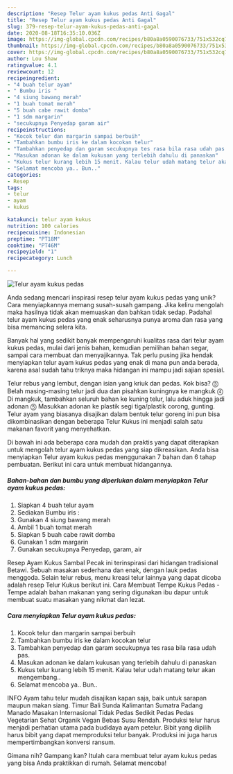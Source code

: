 ```yaml
---
description: "Resep Telur ayam kukus pedas Anti Gagal"
title: "Resep Telur ayam kukus pedas Anti Gagal"
slug: 379-resep-telur-ayam-kukus-pedas-anti-gagal
date: 2020-08-18T16:35:10.036Z
image: https://img-global.cpcdn.com/recipes/b80a8a0590076733/751x532cq70/telur-ayam-kukus-pedas-foto-resep-utama.jpg
thumbnail: https://img-global.cpcdn.com/recipes/b80a8a0590076733/751x532cq70/telur-ayam-kukus-pedas-foto-resep-utama.jpg
cover: https://img-global.cpcdn.com/recipes/b80a8a0590076733/751x532cq70/telur-ayam-kukus-pedas-foto-resep-utama.jpg
author: Lou Shaw
ratingvalue: 4.1
reviewcount: 12
recipeingredient:
- "4 buah telur ayam"
- " Bumbu iris "
- "4 siung bawang merah"
- "1 buah tomat merah"
- "5 buah cabe rawit domba"
- "1 sdm margarin"
- "secukupnya Penyedap garam air"
recipeinstructions:
- "Kocok telur dan margarin sampai berbuih"
- "Tambahkan bumbu iris ke dalam kocokan telur"
- "Tambahkan penyedap dan garam secukupnya tes rasa bila rasa udah pas."
- "Masukan adonan ke dalam kukusan yang terlebih dahulu di panaskan"
- "Kukus telur kurang lebih 15 menit. Kalau telur udah matang telur akan mengembang.."
- "Selamat mencoba ya.. Bun.."
categories:
- Resep
tags:
- telur
- ayam
- kukus

katakunci: telur ayam kukus 
nutrition: 100 calories
recipecuisine: Indonesian
preptime: "PT18M"
cooktime: "PT46M"
recipeyield: "1"
recipecategory: Lunch

---
```



![Telur ayam kukus pedas](https://img-global.cpcdn.com/recipes/b80a8a0590076733/751x532cq70/telur-ayam-kukus-pedas-foto-resep-utama.jpg)

Anda sedang mencari inspirasi resep telur ayam kukus pedas yang unik? Cara menyiapkannya memang susah-susah gampang. Jika keliru mengolah maka hasilnya tidak akan memuaskan dan bahkan tidak sedap. Padahal telur ayam kukus pedas yang enak seharusnya punya aroma dan rasa yang bisa memancing selera kita.

Banyak hal yang sedikit banyak mempengaruhi kualitas rasa dari telur ayam kukus pedas, mulai dari jenis bahan, kemudian pemilihan bahan segar, sampai cara membuat dan menyajikannya. Tak perlu pusing jika hendak menyiapkan telur ayam kukus pedas yang enak di mana pun anda berada, karena asal sudah tahu triknya maka hidangan ini mampu jadi sajian spesial.

Telur rebus yang lembut, dengan isian yang kriuk dan pedas. Kok bisa? ⓷ Belah masing-masing telur jadi dua dan pisahkan kuningnya ke mangkuk ⓸ Di mangkuk, tambahkan seluruh bahan ke kuning telur, lalu aduk hingga jadi adonan ⓹ Masukkan adonan ke plastik segi tiga/plastik corong, gunting. Telur ayam yang biasanya disajikan dalam bentuk telur goreng ini pun bisa dikombinasikan dengan beberapa Telur Kukus ini menjadi salah satu makanan favorit yang menyehatkan.


Di bawah ini ada beberapa cara mudah dan praktis yang dapat diterapkan untuk mengolah telur ayam kukus pedas yang siap dikreasikan. Anda bisa menyiapkan Telur ayam kukus pedas menggunakan 7 bahan dan 6 tahap pembuatan. Berikut ini cara untuk membuat hidangannya.

<!--inarticleads1-->

##### Bahan-bahan dan bumbu yang diperlukan dalam menyiapkan Telur ayam kukus pedas:

1. Siapkan 4 buah telur ayam
1. Sediakan  Bumbu iris :
1. Gunakan 4 siung bawang merah
1. Ambil 1 buah tomat merah
1. Siapkan 5 buah cabe rawit domba
1. Gunakan 1 sdm margarin
1. Gunakan secukupnya Penyedap, garam, air


Resep Ayam Kukus Sambal Pecak ini terinspirasi dari hidangan tradisional Betawi. Sebuah masakan sederhana dan enak, dengan lauk pedas menggoda. Selain telur rebus, menu kreasi telur lainnya yang dapat dicoba adalah resep Telur Kukus berikut ini. Cara Membuat Tempe Kukus Pedas - Tempe adalah bahan makanan yang sering digunakan ibu dapur untuk membuat suatu masakan yang nikmat dan lezat. 

<!--inarticleads2-->

##### Cara menyiapkan Telur ayam kukus pedas:

1. Kocok telur dan margarin sampai berbuih
1. Tambahkan bumbu iris ke dalam kocokan telur
1. Tambahkan penyedap dan garam secukupnya tes rasa bila rasa udah pas.
1. Masukan adonan ke dalam kukusan yang terlebih dahulu di panaskan
1. Kukus telur kurang lebih 15 menit. Kalau telur udah matang telur akan mengembang..
1. Selamat mencoba ya.. Bun..


INFO Ayam tahu telur mudah disajikan kapan saja, baik untuk sarapan maupun makan siang. Timur Bali Sunda Kalimantan Sumatra Padang Manado Masakan Internasional Tidak Pedas Sedikit Pedas Pedas Vegetarian Sehat Organik Vegan Bebas Susu Rendah. Produksi telur harus menjadi perhatian utama pada budidaya ayam petelur. Bibit yang dipilih harus bibit yang dapat memproduksi telur banyak. Produksi ini juga harus mempertimbangkan konversi ransum. 

Gimana nih? Gampang kan? Itulah cara membuat telur ayam kukus pedas yang bisa Anda praktikkan di rumah. Selamat mencoba!
